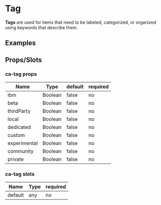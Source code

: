 
# Tag

**Tags** are used for items that need to be labeled, categorized, or organized using keywords that describe them.


## Examples

<CodeSnippet codePenId="jprvwg"></CodeSnippet>

## Props/Slots

### ca-tag props

| Name | Type | default | required |
| ------ | ----------- | ------ | -----|
| ibm   | Boolean  | false | no |
| beta   | Boolean  | false | no | 
| thirdParty   | Boolean  | false | no | 
| local   | Boolean  | false | no | 
| dedicated   | Boolean  | false | no | 
| custom   | Boolean  | false | no | 
| experimental   | Boolean  | false | no | 
| community   | Boolean  | false | no | 
| private   | Boolean  | false | no | 


### ca-tag slots

| Name | Type | required |
| ------ | ----------- | ------ |
| default   | any | no |